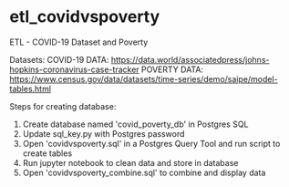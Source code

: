# etl_covidvspoverty
ETL - COVID-19 Dataset and Poverty

Datasets:
COVID-19 DATA: https://data.world/associatedpress/johns-hopkins-coronavirus-case-tracker
POVERTY DATA: https://www.census.gov/data/datasets/time-series/demo/saipe/model-tables.html

Steps for creating database:
1. Create database named 'covid_poverty_db' in Postgres SQL
2. Update sql_key.py with Postgres password
3. Open 'covidvspoverty.sql' in a Postgres Query Tool and run script to create tables
4. Run jupyter notebook to clean data and store in database
5. Open 'covidvspoverty_combine.sql' to combine and display data
